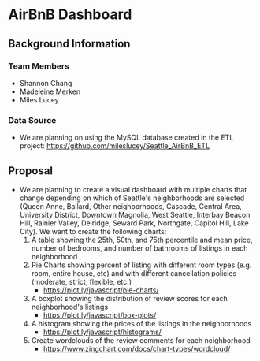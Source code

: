 # AirBnB Dashboard
## Background Information
### Team Members
* Shannon Chang
* Madeleine Merken
* Miles Lucey
### Data Source
* We are planning on using the MySQL database created in the ETL project: https://github.com/mileslucey/Seattle_AirBnB_ETL
## Proposal
* We are planning to create a visual dashboard with multiple charts that change depending on which of Seattle's neighborhoods are selected (Queen Anne, Ballard, Other neighborhoods, Cascade, Central Area, University District, Downtown	Magnolia, West Seattle, Interbay	Beacon Hill, Rainier Valley, Delridge, Seward Park, Northgate, Capitol Hill, Lake City). We want to create the following charts:
     1. A table showing the 25th, 50th, and 75th percentile and mean price, number of bedrooms, and number of bathrooms of listings in each neighborhood 
     2. Pie Charts showing percent of listing with different room types (e.g. room, entire house, etc) and with different cancellation policies (moderate, strict, flexible, etc.)
          * https://plot.ly/javascript/pie-charts/
     3. A boxplot showing the distribution of review scores for each neighborhood's listings
          * https://plot.ly/javascript/box-plots/
     4. A histogram showing the prices of the listings in the neighborhoods
          * https://plot.ly/javascript/histograms/
     5. Create wordclouds of the review comments for each neighborhood
          * https://www.zingchart.com/docs/chart-types/wordcloud/

